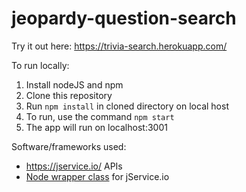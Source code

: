 # jeopardy-question-search
Try it out here: https://trivia-search.herokuapp.com/

To run locally:
1) Install nodeJS and npm
2) Clone this repository
3) Run `npm install` in cloned directory on local host
4) To run, use the command `npm start`
5) The app will run on localhost:3001

Software/frameworks used:
- https://jservice.io/ APIs
- [Node wrapper class](https://github.com/jacobjordan94/jservice-node) for jService.io
